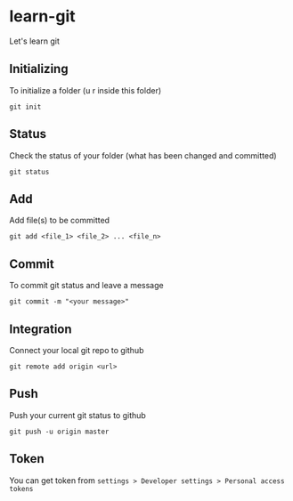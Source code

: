 # learn-git
Let's learn git

## Initializing
To initialize a folder (u r inside this folder)
```
git init
```
## Status
Check the status of your folder (what has been changed and committed)
```
git status
```
## Add
Add file(s) to be committed
```
git add <file_1> <file_2> ... <file_n>
```
## Commit
To commit git status and leave a message
```
git commit -m "<your message>"
```
## Integration
Connect your local git repo to github
```
git remote add origin <url>
```

## Push
Push your current git status to github
```
git push -u origin master
```
## Token
You can get token from ``settings > Developer settings > Personal access tokens``
